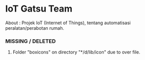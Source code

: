 # IoT Gatsu Team
About : Projek IoT (Internet of Things), tentang automatisasi peralatan/perabotan rumah.

### MISSING / DELETED
1. Folder "boxicons" on directory "*/d/lib/icon" due to over file.
